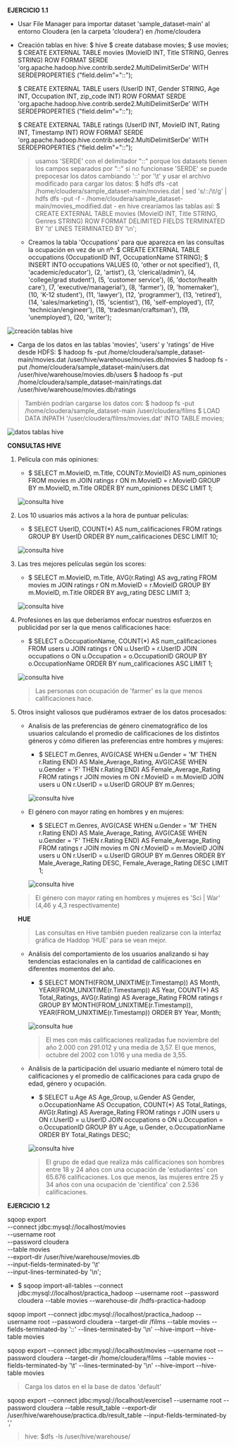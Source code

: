 **EJERCICIO 1.1**

- Usar File Manager para importar dataset 'sample_dataset-main' al entorno Cloudera (en la carpeta 'cloudera') en /home/cloudera
- Creación tablas en hive:
    $ hive
    $ create database movies;
    $ use movies;
    $ CREATE EXTERNAL TABLE movies (MovieID INT, Title STRING, Genres STRING)
        ROW FORMAT SERDE 'org.apache.hadoop.hive.contrib.serde2.MultiDelimitSerDe' 
        WITH SERDEPROPERTIES ("field.delim"="::");

    $ CREATE EXTERNAL TABLE users (UserID INT, Gender STRING, Age INT, Occupation INT, zip_code INT)
        ROW FORMAT SERDE 'org.apache.hadoop.hive.contrib.serde2.MultiDelimitSerDe' 
        WITH SERDEPROPERTIES ("field.delim"="::");

    $ CREATE EXTERNAL TABLE ratings (UserID INT, MovieID INT, Rating INT, Timestamp INT)
        ROW FORMAT SERDE 'org.apache.hadoop.hive.contrib.serde2.MultiDelimitSerDe' 
        WITH SERDEPROPERTIES ("field.delim"="::");

    > usamos 'SERDE' con el delimitador "::" porque los datasets tienen los campos separados por "::"
    > si no funcionase 'SERDE' se puede prepocesar los datos cambiando '::' por '\t' y usar el archivo modificado para cargar los datos:
        $ hdfs dfs -cat /home/cloudera/sample_dataset-main/movies.dat | sed 's/::/\t/g' | hdfs dfs -put -f - /home/cloudera/sample_dataset-main/movies_modified.dat
        - en hive crearíamos las tablas así:
            $ CREATE EXTERNAL TABLE movies (MovieID INT, Title STRING, Genres STRING)
                ROW FORMAT DELIMITED
                FIELDS TERMINATED BY '\t'
                LINES TERMINATED BY '\n';

    - Creamos la tabla 'Occupations' para que aparezca en las consultas la ocupación en vez de un nº:
    $ CREATE EXTERNAL TABLE occupations (OccupationID INT, OccupationName STRING);
    $ INSERT INTO occupations VALUES
    (0, 'other or not specified'),
    (1, 'academic/educator'),
    (2, 'artist'),
    (3, 'clerical/admin'),
    (4, 'college/grad student'),
    (5, 'customer service'),
    (6, 'doctor/health care'),
    (7, 'executive/managerial'),
    (8, 'farmer'),
    (9, 'homemaker'),
    (10, 'K-12 student'),
    (11, 'lawyer'),
    (12, 'programmer'),
    (13, 'retired'),
    (14, 'sales/marketing'),
    (15, 'scientist'),
    (16, 'self-employed'),
    (17, 'technician/engineer'),
    (18, 'tradesman/craftsman'),
    (19, 'unemployed'),
    (20, 'writer');

![creación tablas hive](images/creacionTablas.png)

- Carga de los datos en las tablas 'movies', 'users' y 'ratings' de Hive desde HDFS:
    $ hadoop fs -put /home/cloudera/sample_dataset-main/movies.dat /user/hive/warehouse/movies.db/movies
    $ hadoop fs -put /home/cloudera/sample_dataset-main/users.dat /user/hive/warehouse/movies.db/users
    $ hadoop fs -put /home/cloudera/sample_dataset-main/ratings.dat /user/hive/warehouse/movies.db/ratings

> También podrían cargarse los datos con:
    $ hadoop fs -put /home/cloudera/sample_dataset-main /user/cloudera/films
    $ LOAD DATA INPATH '/user/cloudera/films/movies.dat' INTO TABLE movies;

![datos tablas hive](images/hive-datosTablas.png)

**CONSULTAS HIVE**

1. Película con más opiniones:
    - $ SELECT m.MovieID, m.Title,
        COUNT(r.MovieID) AS num_opiniones FROM movies m
        JOIN ratings r ON m.MovieID = r.MovieID
        GROUP BY m.MovieID, m.Title
        ORDER BY num_opiniones DESC LIMIT 1;

    ![consulta hive](images/hive-consulta1.png)

2. Los 10 usuarios más activos a la hora de puntuar películas:
    - $ SELECT UserID, COUNT(*) AS num_calificaciones FROM ratings
        GROUP BY UserID
        ORDER BY num_calificaciones DESC
        LIMIT 10;

    ![consulta hive](images/hive-consulta2.png)

3. Las tres mejores películas según los scores:
    - $ SELECT m.MovieID, m.Title, AVG(r.Rating) AS avg_rating FROM movies m
        JOIN ratings r ON m.MovieID = r.MovieID
        GROUP BY m.MovieID, m.Title
        ORDER BY avg_rating DESC
        LIMIT 3;

    ![consulta hive](images/hive-consulta3.png)

4. Profesiones en las que deberíamos enfocar nuestros esfuerzos en publicidad por ser la que menos calificaciones hace:
    - $ SELECT o.OccupationName, COUNT(*) AS num_calificaciones
        FROM users u
        JOIN ratings r ON u.UserID = r.UserID
        JOIN occupations o ON u.Occupation = o.OccupationID
        GROUP BY o.OccupationName
        ORDER BY num_calificaciones ASC
        LIMIT 1;
    
    ![consulta hive](images/hive-consulta4-ASC.png)

    > Las personas con ocupación de 'farmer' es la que menos calificaciones hace.

5. Otros insight valiosos que pudiéramos extraer de los datos procesados:

    - Analisis de las preferencias de género cinematográfico de los usuarios calculando el promedio de calificaciones de los distintos géneros y cómo difieren las preferencias entre hombres y mujeres:
        - $ SELECT m.Genres,
            AVG(CASE WHEN u.Gender = 'M' THEN r.Rating END) AS Male_Average_Rating,
            AVG(CASE WHEN u.Gender = 'F' THEN r.Rating END) AS Female_Average_Rating
            FROM ratings r JOIN movies m ON r.MovieID = m.MovieID
            JOIN users u ON r.UserID = u.UserID
            GROUP BY m.Genres;

        ![consulta hive](images/hive-consulta5.png)

    - El género con mayor rating en hombres y en mujeres:
        - $ SELECT m.Genres,
                AVG(CASE WHEN u.Gender = 'M' THEN r.Rating END) AS Male_Average_Rating,
                AVG(CASE WHEN u.Gender = 'F' THEN r.Rating END) AS Female_Average_Rating
            FROM ratings r
            JOIN movies m ON r.MovieID = m.MovieID
            JOIN users u ON r.UserID = u.UserID
            GROUP BY m.Genres
            ORDER BY Male_Average_Rating DESC, Female_Average_Rating DESC
            LIMIT 1;

        ![consulta hive](images/mysql-consulta6.png)

    > El género con mayor rating en hombres y mujeres es 'Sci | War' (4,46 y 4,3 respectivamente)


    **HUE**

    > Las consultas en Hive también pueden realizarse con la interfaz gráfica de Haddop 'HUE' para se vean mejor.

    - Análisis del comportamiento de los usuarios analizando si hay tendencias estacionales en la cantidad de calificaciones en diferentes momentos del año.

        - $ SELECT MONTH(FROM_UNIXTIME(r.Timestamp)) AS Month,
            YEAR(FROM_UNIXTIME(r.Timestamp)) AS Year,
            COUNT(*) AS Total_Ratings,
            AVG(r.Rating) AS Average_Rating FROM ratings r
            GROUP BY MONTH(FROM_UNIXTIME(r.Timestamp)), YEAR(FROM_UNIXTIME(r.Timestamp))
            ORDER BY Year, Month;

        ![consulta hue](images/hue-consulta1.png)
        
        > El mes con más calificaciones realizadas fue noviembre del año 2.000 con 291.012 y una media de 3,57. El que menos, octubre del 2002 con 1.016 y una media de 3,55.

    - Análisis de la participación del usuario mediante el número total de calificaciones y el promedio de calificaciones para cada grupo de edad, género y ocupación.

        - $ SELECT u.Age AS Age_Group, u.Gender AS Gender, o.OccupationName AS Occupation,
            COUNT(*) AS Total_Ratings,
            AVG(r.Rating) AS Average_Rating
            FROM ratings r JOIN users u ON r.UserID = u.UserID JOIN occupations o ON u.Occupation = o.OccupationID
            GROUP BY u.Age, u.Gender, o.OccupationName
            ORDER BY Total_Ratings DESC;

        ![consulta hive](images/hue-consulta2.png)

        > El grupo de edad que realiza más calificaciones son hombres entre 18 y 24 años con una ocupación de 'estudiantes' con 65.676 calificaciones. Los que menos, las mujeres entre 25 y 34 años con una ocupación de 'científica' con 2.536 calificaciones.


**EJERCICIO 1.2**

sqoop export \
--connect jdbc:mysql://localhost/movies \
--username root \
--password cloudera \
--table movies \
--export-dir /user/hive/warehouse/movies.db \
--input-fields-terminated-by '\t' \
--input-lines-terminated-by '\n';


- $ sqoop import-all-tables --connect jdbc:mysql://localhost/practica_hadoop --username root --password cloudera --table movies --warehouse-dir /hdfs-practica-hadoop

sqoop import --connect jdbc:mysql://localhost/practica_hadoop --username root --password cloudera --target-dir /films --table movies --fields-terminated-by '::' --lines-terminated-by '\n' --hive-import --hive-table movies

sqoop export --connect jdbc:mysql://localhost/movies --username root --password cloudera --target-dir /home/cloudera/films --table movies --fields-terminated-by '\t' --lines-terminated-by '\n' --hive-import --hive-table movies

> Carga los datos en el la base de datos 'default'


sqoop export --connect jdbc:mysql://localhost/exercise1 --username root --password cloudera --table result_table --export-dir /user/hive/warehouse/practica.db/result_table --input-fields-terminated-by ',' 


> hive: $dfs -ls /user/hive/warehouse/